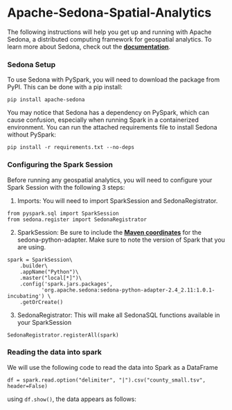 # Apache-Sedona-Spatial-Analytics
The following instructions will help you get up and running with Apache Sedona, a distributed computing framework for geospatial analytics. To learn more about Sedona, check out the **[documentation](https://docs.cloudera.com/machine-learning/cloud/index.html)**.

### Sedona Setup
To use Sedona with PySpark, you will need to download the package from PyPI. This can be done with a pip install:
```
pip install apache-sedona
``` 

You may notice that Sedona has a dependency on PySpark, which can cause confusion, especially when running Spark in a containerized environment. You can run the attached requirements file to install Sedona without PySpark:
```
pip install -r requirements.txt --no-deps
```

### Configuring the Spark Session
Before running any geospatial analytics, you will need to configure your Spark Session with the following 3 steps:
1. Imports: You will need to import SparkSession and SedonaRegistrator.
```
from pyspark.sql import SparkSession
from sedona.register import SedonaRegistrator
```
2. SparkSession: Be sure to include the **[Maven coordinates](https://sedona.apache.org/download/maven-coordinates/)** for the sedona-python-adapter. Make sure to note the version of Spark that you are using.
```
spark = SparkSession\
    .builder\
    .appName("Python")\
    .master("local[*]")\
    .config('spark.jars.packages',
           'org.apache.sedona:sedona-python-adapter-2.4_2.11:1.0.1-incubating') \
    .getOrCreate()
```
3. SedonaRegistrator: This will make all SedonaSQL functions available in your SparkSession
```
SedonaRegistrator.registerAll(spark)
```

### Reading the data into spark
We will use the following code to read the data into Spark as a DataFrame
```
df = spark.read.option("delimiter", "|").csv("county_small.tsv", header=False)
```

using `df.show()`, the data appears as follows: